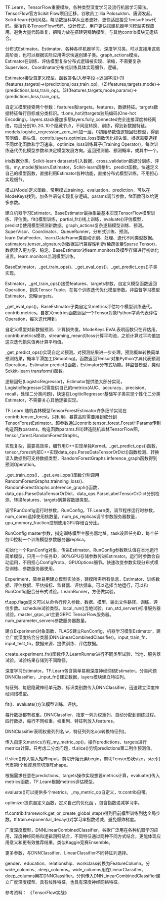 TF.Learn，TensorFlow重要模块，各种类型深度学习及流行机器学习算法。TensorFlow官方Scikit Flow项目迁移，谷歌员工Illia Polosukhin、唐源发起。Scikit-learn代码风格，帮助数据科学从业者更好、更快适应接受TensorFlow代码。囊括许多TensorFlow代码、设计模式，用户更快搭建机器学习模型实现应用。避免大量代码重复，把精力放在搭建更精确模型。与其他contrib模块无逢结合。

分布式Estimator。Estimator，各种各样机器学习、深度学习类。可以直接用这些高阶类，也可以根据实际应用需求快速创建子类。graph_actions模块，Estimator在训练、评估模型复杂分布式逻辑被实现、浓缩，不需要复杂Supervisor、Coordinator分布式训练具体实现细节、逻辑。

Estimator接受自定义模型，函数答名(入参字段->返回字段):(1)(features,targets)->(predictions,loss,train_op)。(2)(features,targets,mode)->(predictions,loss,train_op)。(3)(features,targets,mode,params)->(predictions,loss,train_op)。

自定义模型接受两个参数：features和targets。features，数据特征。targets数据特征每行目标或分类标识。tf.one_hot对targets独热编码(One-hot Encoding)。layers.stack叠加多层layers.fully_connected完全连接深度神经网络，每层分别10､20､10个隐藏节点，不同层转换、训练，得到新数据特征。models.logistic_regression_zero_init加一层，0初始参数值逻辑回归模型，得到预测值、损失值。contrib.layers.optimize_loss函数优化损失值，根据需要选择不同优化函数和学习速率。optimize_loss训练算子(Training Operator)，每次训练迭代优化模型参数和决定模型发展方向。返回预测值、预测概率，或其中一个。

iris数据分类。Scikit-learn datasets引入数据，cross_validation数据分训练、评估。my_model放learn.Estimator，Scikit-learn风格fit、predict函数。快速定义自己的模型函数，直接利用Estimator各种功能，直接分布式模型训练，不用担心实现细节。

模式(Mode)定义函数，常用模式training、evaluation、prediction，可以在ModeKeys找到。加条件语句实现复杂逻辑。params调节参数，fit函数可以给更多参数。

建立机器学习Estimator。BaseEstimator最抽象最基本实现TensorFlow模型训练、评估类。fit()模型训练，partial_fit()线上训练，evaluate()评估模型，predict()使用模型预测新数据。graph_actions复杂逻辑模型训练、预测。SuperVisor、Coordinator、QueueRunner，分布式训练、预测。learn.DataFeeder、learn.DataFrame类自动识别、处理、迭代不同类型数据。estimators.tensor_signature对数据进行兼容性判断(稀疏张量Sparse Tensor)，数据读入更方便、稳定。BaseEstimator对learn.monitors及模型存储进行初始化设置。learn.monitors监测模型训练。

BaseEstimator，_get_train_ops()、_get_eval_ops()、_get_predict_ops()子类实现。

Estimator，_get_train_ops()接受features、targets参数，自定义模型函数返回Operation、损失Tensor Tuple，在每个训练迭代优化模型参数。非监督学习模型Estimator，忽略targets。

_get_eval_ops()，BaseEstimator子类自定义metrics评估每个模型训练迭代。contrib.metrics。自定义metrics函数返回一个Tensor对象Python字黄代表评估Operation，每次迭代用到。

自定义模型对新数据预测、计算损失值，ModeKeys EVAL表明函数只在评估用。contrib.metrics模块，streaming_mean对loss计算平均流，之前计算过平均值加这次迭代损失值再计算平均值。

_get_predict_ops()实现自定义预测。对预测结果进一步处理。预测概率转换简单预测结果，概率平滑加工(Smooting)。函数返回Tensor对象Python字典代表预测Operation。Estimator predict()函数，Estimator分布式功能。非监督模型，类似Sckkit-learn transform()函数。

逻辑回归(LogisticRegressor)，Estimator提供绝大部分实现，LogisticRegressor只需提供自己的metrics(AUC、accuracy、precision、recall，处理二分类问题)，快速在LogiticRegressor基础写子类实现个性化二分类Estimator，不需要关心其他逻辑实现。

TF.Learn 随机森林模型TensorForestEstimator许多细节实现在contrib.tensor_forest。只利用、暴露高阶需要用到成分到TensorForestEstimator。超参数通过contrib.tensor_forest.ForestHParams传到构造函数params，构造函数params.fill()建造随机森林TensorFlow图，tensor_forest.RandomForestGraphs。

实现复杂，需要高效率，细节用C++实现单独Kernel。_get_predict_ops()函数，tensor_forest内部C++实现data_ops.ParseDataTensorOrDict()函数检测、转换读入数据到可支持数据类型，RandomForestGraphs inference_graph函数得到预测Operation。

_get_train_ops()、_get_eval_ops()函数分别调用RandomForestGraphs.trainning_loss()、RandomForestGraphs.onference_graph()函数，data_ops.ParseDataTensorOrDict、data_ops.ParseLabelTensorOrDict分别检测、转换features、targets到兼容数据类型。

调节RunConfig运行时参数。RunConfig，TF.Learn类，调节程序运行时参数。num_cores选择使用核数量，num_ps_replicas调节参数服务器数量，gpu_memory_fraction控制使用GPU存储百分比。

RunConfig master参数，指定训练模型主服务器地址，task设置任务ID，每个任务ID控制一个训练模型参数服务器replica。

初始化一个RunConfig对象，传进Estimator。RunConfig参数默认值在本地运行简单模型，只用一个任务ID，80%GPU存储参数传进Estimator。运行时参数会自动运用，不用担心ConfigProto、GPUOptions细节。快速改变参数实现分布式模型训练、参数服务器使用。

Experiment，简单易用建立模型实验类，建模所需所有信息，Estimator、训练数据、评估数据、平估指标、监督器、评估频率。可以选择当地运行，可以和RunConfig配合分布式试验。LearnRunner，方便做实验。

tf.app.flags定义可以从命令行传入参数，数据、模型、输出文件路径、训练、评估步数。schedule试验类型。local_run()当地试验。run_std_server()标准服务器试验。master_grpc_url主要GRPC TensorFlow服务器。num_parameter_servers参数服务器数量。

建立Experiment对象函数，FLAGS建立RunConfig，机器学习模型Estimator，建立广度深度结合分类器(DNNLinearCombinedClassifier)。input_train_fn、input_test_fn，数据来源、提供训练、评估数据。

create_experiment_fn()函数传入LearnRunner进行不同类型试验，当地、服务器试验。试验结果存储到不同路径。

深度学习Estimator。TF.Learn包含简单易用深度神经网络Estimator。分类问题DNNClassifier。_input_fn()建立数据，layers模块建立特征列。

特征列、每层隐藏神经单元数、标识类别数传入DNNClassifier，迅速建立深度神经网络模型。

fit()、evaluate()方法模型训练、评估。

每行数据都有权重。DNNClassfier，指定一列为权重列，自动分配到训练过程。四行数据，每行不同权重。权重列、特征列放入features。

DNNClassifier表明权重列列名 w，特征列列名x(x转换特征列)。

传入自定义metrics方程_my_metric_op()，操作predictions、targets进行metrics计算。只考虑二分类问题，tf.slice()剪切predictions第二列作预测值。

tf.slice()传入输入矩阵input，剪切开始元素begin，剪切Tensor形状size，size[i]代表第i个维度想剪切矩阵shape。

根据需求任意在predictions、targets操作实现想要metrics计算，evaluate()传入metrics函数，TF.Learn根据metrics评估模型。

evaluate()可以提供多个metrics，_my_metric_op自定义，tr.contrib自带。

optimizer提供自定义函数，定义自己的优化函 ，包含指数递减学习率。

tf.contrib.framework.get_or_create_global_step()得到目前模型训练到达全局步数。tf.train.exponential_decay()对学习率指数递减，避免爆炸梯度。

广度深度模型，DNNLinearCombinedClassifier。谷歌广泛用在各种机器学习应用，深度神经网络和逻辑回归结合，不同特征通过两种不同方式结合，更能体现应用意义和更有效推荐结果。类似Kaggle竞赛Ensemble。

更多参数，与DNNClassifier、LinearClassifier不同特征列选择。

gender、education、relationship、workclass转换为FeatureColumn。分wide_columns、deep_columns。wide_columns用在LinearClassifier，deep_columns用在DNNClassifier。分别传入DNNLinearCombinedClassifier建立广度深度模型。具有线性特征，也具有深度神经网络特征。

参考资料：
《TensorFlow实战》


